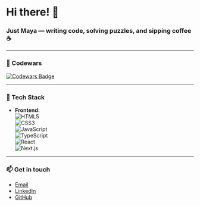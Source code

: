 # Hi there! 👋

### Just Maya — writing code, solving puzzles, and sipping coffee ☕

---

### 🧠 Codewars

[![Codewars Badge](https://www.codewars.com/users/Mayskii/badges/large)](https://www.codewars.com/users/Mayskii)

---

### 🚀 Tech Stack

- **Frontend:**  
  ![HTML5](https://img.shields.io/badge/HTML5-e34c26?style=flat&logo=html5&logoColor=white)  
  ![CSS3](https://img.shields.io/badge/CSS3-264de4?style=flat&logo=css3&logoColor=white)  
  ![JavaScript](https://img.shields.io/badge/JavaScript-f7df1e?style=flat&logo=javascript&logoColor=black)  
  ![TypeScript](https://img.shields.io/badge/TypeScript-3178c6?style=flat&logo=typescript&logoColor=white)  
  ![React](https://img.shields.io/badge/React-61dafb?style=flat&logo=react&logoColor=black)  
  ![Next.js](https://img.shields.io/badge/Next.js-000000?style=flat&logo=next.js&logoColor=white)

---

### 📫 Get in touch

- [Email](mailto:mayzakharova@gmail.com)  
- [LinkedIn](https://linkedin.com/in/mayzakharova)  
- [GitHub](https://github.com/mayskii)
